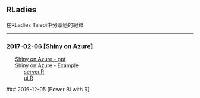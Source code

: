 ## RLadies
<p>
    在RLadies Taiepi中分享過的紀錄
</p>   
<hr size="1">
   
### 2017-02-06 [Shiny on Azure]
<ul class="task-list">
    <li> <a href="https://github.com/kristenchan/RLadies/blob/master/ShinyOnAzure.pdf" target="_blank">Shiny on Azure - ppt </a> </li>
    <li> Shiny on Azure - Example 
        <ul class="task-list">
            <li> <a href="https://github.com/kristenchan/RLadies/blob/master/ShinyOnAzure_example/server.R" target="_blank"> server.R </a> </li> 
            <li> <a href="https://github.com/kristenchan/RLadies/blob/master/ShinyOnAzure_example/ui.R" target="_blank"> ui.R </a> </li> 
        </ul>
    </li>
</ul> 
### 2016-12-05 [Power BI with R]
